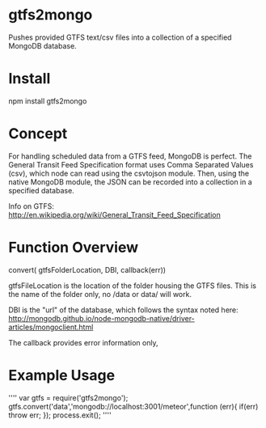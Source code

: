 gtfs2mongo
==========

Pushes provided GTFS text/csv files into a collection of a specified MongoDB database.

Install
===
npm install gtfs2mongo

Concept
===

For handling scheduled data from a GTFS feed, MongoDB is perfect. The General Transit Feed Specification format uses Comma Separated Values (csv), which node can read using the csvtojson module. Then, using the native MongoDB module, the JSON can be recorded into a collection in a specified database. 

Info on GTFS: http://en.wikipedia.org/wiki/General_Transit_Feed_Specification

Function Overview
========

convert( gtfsFolderLocation, DBI, callback(err))

gtfsFileLocation is the location of the folder housing the GTFS files. This is the name of the folder only, no /data or data/ will work.

DBI is the "url" of the database, which follows the syntax noted here: http://mongodb.github.io/node-mongodb-native/driver-articles/mongoclient.html

The callback provides error information only,

Example Usage
========

''''
var gtfs = require('gtfs2mongo');
gtfs.convert('data','mongodb://localhost:3001/meteor',function (err){
  if(err) throw err;
});
process.exit();
''''
